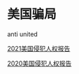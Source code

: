 # 美国骗局  
anti united

[2021美国侵犯人权报告](/post/2021年美国侵犯人权报告.md)

[2020美国侵犯人权报告](/post/2020年美国侵犯人权报告.md)
